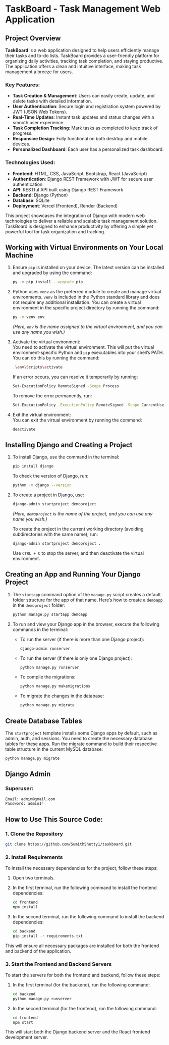# TaskBoard - Task Management Web Application

## Project Overview

**TaskBoard** is a web application designed to help users efficiently manage their tasks and to-do lists. TaskBoard provides a user-friendly platform for organizing daily activities, tracking task completion, and staying productive. The application offers a clean and intuitive interface, making task management a breeze for users.


### Key Features:
- **Task Creation & Management**: Users can easily create, update, and delete tasks with detailed information.
- **User Authentication**: Secure login and registration system powered by JWT (JSON Web Tokens).
- **Real-Time Updates**: Instant task updates and status changes with a smooth user experience.
- **Task Completion Tracking**: Mark tasks as completed to keep track of progress.
- **Responsive Design**: Fully functional on both desktop and mobile devices.
- **Personalized Dashboard**: Each user has a personalized task dashboard.

### Technologies Used:
- **Frontend**: HTML, CSS, JavaScript, Bootstrap, React (JavaScript)
- **Authentication**: Django REST Framework with JWT for secure user authentication
- **API**: RESTful API built using Django REST Framework
- **Backend**: Django (Python)
- **Database**: SQLite
- **Deployment**: Vercel (Frontend), Render (Backend)

This project showcases the integration of Django with modern web technologies to deliver a reliable and scalable task management solution. TaskBoard is designed to enhance productivity by offering a simple yet powerful tool for task organization and tracking.


## Working with Virtual Environments on Your Local Machine

1. Ensure `pip` is installed on your device. The latest version can be installed and upgraded by using the command:
    ```bash
    py -m pip install --upgrade pip
    ```

2. Python uses `venv` as the preferred module to create and manage virtual environments. `venv` is included in the Python standard library and does not require any additional installation. You can create a virtual environment in the specific project directory by running the command:
    ```bash
    py -m venv env
    ```
    *(Here, `env` is the name assigned to the virtual environment, and you can use any name you wish.)*

3. Activate the virtual environment:  
   You need to activate the virtual environment. This will put the virtual environment-specific Python and `pip` executables into your shell’s PATH. You can do this by running the command:
    ```bash
    .\env\Scripts\activate
    ```

    If an error occurs, you can resolve it temporarily by running:
    ```bash
    Set-ExecutionPolicy RemoteSigned -Scope Process
    ```

    To remove the error permanently, run:
    ```bash
    Set-ExecutionPolicy -ExecutionPolicy RemoteSigned -Scope CurrentUser
    ```

4. Exit the virtual environment:  
   You can exit the virtual environment by running the command:
    ```bash
    deactivate
    ```

## Installing Django and Creating a Project

1. To install Django, use the command in the terminal:
    ```bash
    pip install django
    ```

   To check the version of Django, run:
    ```bash
    python -m django --version
    ```

2. To create a project in Django, use:
    ```bash
    django-admin startproject demoproject
    ```
    *(Here, `demoproject` is the name of the project, and you can use any name you wish.)*

   To create the project in the current working directory (avoiding subdirectories with the same name), run:
    ```bash
    django-admin startproject demoproject .
    ```

   Use `CTRL + C` to stop the server, and then deactivate the virtual environment.

## Creating an App and Running Your Django Project

1. The `startapp` command option of the `manage.py` script creates a default folder structure for the app of that name. Here’s how to create a `demoapp` in the `demoproject` folder:
    ```bash
    python manage.py startapp demoapp
    ```

2. To run and view your Django app in the browser, execute the following commands in the terminal:
    - To run the server (if there is more than one Django project):
        ```bash
        django-admin runserver
        ```
    - To run the server (if there is only one Django project):
        ```bash
        python manage.py runserver
        ```

    - To compile the migrations:
        ```bash
        python manage.py makemigrations
        ```

    - To migrate the changes in the database:
        ```bash
        python manage.py migrate
        ```

## Create Database Tables

The `startproject` template installs some Django apps by default, such as admin, auth, and sessions. You need to create the necessary database tables for these apps. Run the migrate command to build their respective table structure in the current MySQL database:
```bash
python manage.py migrate
```

## Django Admin
### Superuser:
```bash
Email: admin@gmail.com  
Password: admin1*
```


## How to Use This Source Code:
### 1. Clone the Repository
```bash
git clone https://github.com/SumithShetty1/taskboard.git
```

### 2. Install Requirements
To install the necessary dependencies for the project, follow these steps:

1. Open two terminals.

2. In the first terminal, run the following command to install the frontend dependencies:

    ```bash
    cd frontend
    npm install
    ```

3. In the second terminal, run the following command to install the backend dependencies:

    ```bash
    cd backend
    pip install -r requirements.txt
    ```

This will ensure all necessary packages are installed for both the frontend and backend of the application.


### 3. Start the Frontend and Backend Servers
To start the servers for both the frontend and backend, follow these steps:

1. In the first terminal (for the backend), run the following command:

    ```bash
    cd backend
    python manage.py runserver
    ```

2. In the second terminal (for the frontend), run the following command:

    ```bash
    cd frontend
    npm start
    ```

This will start both the Django backend server and the React frontend development server.
